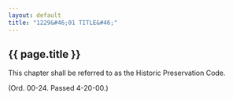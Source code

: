 ```yaml
---
layout: default 
title: "1229&#46;01 TITLE&#46;"
---
```


{{ page.title }}
----------------

This chapter shall be referred to as the Historic Preservation Code.

(Ord. 00-24. Passed 4-20-00.)
